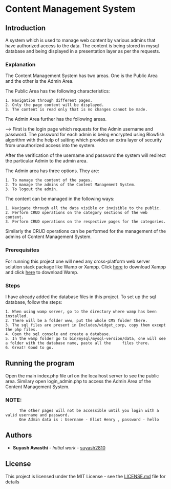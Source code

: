 # Content Management System

## Introduction

A system which is used to manage web content by various admins that have authorized access to the data. The content 
is being stored in mysql database and being displayed in a presentation layer as per the requests. 

### Explanation

The Content Management System has two areas. One is the Public Area and the other is the Admin Area.

The Public Area has the following characteristics:

```
1. Navigation through different pages.
2. Only the page content will be displayed.
3. The content is read only that is no changes cannot be made.
```
The Admin Area further has the following areas.

--> First is the login page which requests for the Admin username and password. The password for each admin is being 
encrypted using Blowfish algorithm with the help of salting which provides an extra layer of security from unauthorized access into the system.

After the verification of the username and password the system will redirect the particular Admin to the admin area.

The Admin area has three options. They are:

```
1. To manage the content of the pages.
2. To manage the admins of the Content Management System.
3. To logout the admin.
```

The content can be managed in the following ways:

```
1. Navigate through all the data visible or invisible to the public.
2. Perform CRUD operations on the category sections of the web content.
3. Perform CRUD operations on the respective pages for the categories.
```
Similarly the CRUD operations can be performed for the management of the admins of Content Management System.

### Prerequisites

For running this project one will need any cross-platform web server solution stack package like Wamp or Xampp.
Click [here](https://www.apachefriends.org/download.html) to download Xampp and click [here](http://www.wampserver.com/en/) to download Wamp.


### Steps

I have already added the database files in this project. To set up the sql database, follow the steps:

```
1. When using wamp server, go to the directory where wamp has been installed.
2. There will be a folder www, put the whole CMS folder there.
3. The sql files are present in Includes/widget_corp, copy them except the php files.
4. Open the sql console and create a database.
5. In the wamp folder go to bin/mysql/mysql-version/data, one will see a folder with the database name, paste all the     files there.
6. Great! Good to go.
```


## Running the program

Open the main index.php file url on the localhost server to see the public area.
Similary open login_admin.php to access the Admin Area of the Content Management System.

### NOTE:
          The other pages will not be accessible until you login with a valid username and password.
          One Admin data is : Username - Eliot Henry , password - hello

## Authors

* **Suyash Awasthi** - *Initial work* - [suyash2810](https://github.com/suyash2810)

## License

This project is licensed under the MIT License - see the [LICENSE.md](https://github.com/Suyash2810/) file for details

